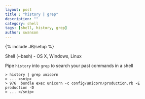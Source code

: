 ```yaml
---
layout: post
title : "history | grep"
description: ""
category: shell
tags: [shell, history, grep]
author: swanson
---
```

{% include JB/setup %}

Shell (~bash) - OS X, Windows, Linux

Pipe `history` into `grep` to search your past commands in a shell

    > history | grep unicorn
    > ... <snip>
    > 976  bundle exec unicorn -c config/unicorn/production.rb -E production -D
    > ... </snip>